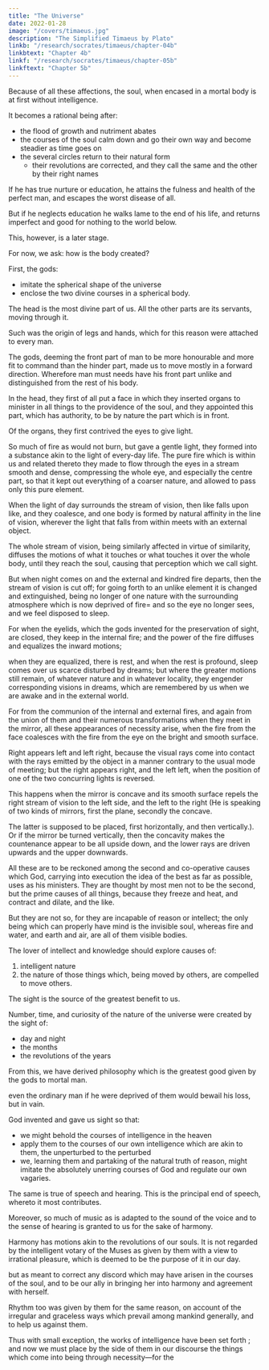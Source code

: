 ```yaml
---
title: "The Universe"
date: 2022-01-28
image: "/covers/timaeus.jpg"
description: "The Simplified Timaeus by Plato"
linkb: "/research/socrates/timaeus/chapter-04b"
linkbtext: "Chapter 4b"
linkf: "/research/socrates/timaeus/chapter-05b"
linkftext: "Chapter 5b"
---
```



Because of all these affections, the soul, when encased in a mortal body is at first without intelligence. 

It becomes a rational being after:
- the flood of growth and nutriment abates
- the courses of the soul calm down and go their own way and become steadier as time goes on
- the several circles return to their natural form
  -  their revolutions are corrected, and they call the same and the other by their right names

If he has true nurture or education, he attains the fulness and health of the perfect man, and escapes the worst disease of all. 

But if he neglects education he walks lame to the end of his life, and returns imperfect and good for nothing to the world below. 

This, however, is a later stage. 

For now, we ask: how is the body created? 

<!-- At present we must treat more exactly the subject before us, which involves a preliminary enquiry into the generation of the body and its members, and as to how the soul was created—for what reason and by what providence of the gods; and holding fast to probability, we must pursue our way. -->


First, the gods:
- imitate the spherical shape of the universe 
- enclose the two divine courses in a spherical body. 

The head is the most divine part of us. <!-- It is and the lord of all that is in us= to this the gods, when they put together the body, gave a --> All the other parts are its servants, moving through it. <!--  considering that it partook of every sort of motion.  -->

<!-- In order then that it might not tumble about among the high and deep places of the earth, but might be able to get over the one and out of the other, they provided the body to be its vehicle and means of locomotion; which consequently had length and was furnished with four limbs extended and flexible; --> 


<!-- These God contrived to be instruments of locomotion with which it might take hold and find support, and so be able to pass through all places, carrying on high the dwelling-place of the most sacred and divine part of us.  -->

Such was the origin of legs and hands, which for this reason were attached to every man. 

The gods, deeming the front part of man to be more honourable and more fit to command than the hinder part, made us to move mostly in a forward direction. Wherefore man must needs have his front part unlike and distinguished from the rest of his body.

In the head, they first of all put a face in which they inserted organs to minister in all things to the providence of the soul, and they appointed this part, which has authority, to be by nature the part which is in front. 

Of the organs, they first contrived the eyes to give light. 

So much of fire as would not burn, but gave a gentle light, they formed into a substance akin to the light of every-day life. The pure fire which is within us and related thereto they made to flow through the eyes in a stream smooth and dense, compressing the whole eye, and especially the centre part, so that it kept out everything of a coarser nature, and allowed to pass only this pure element. 

When the light of day surrounds the stream of vision, then like falls upon like, and they coalesce, and one body is formed by natural affinity in the line of vision, wherever the light that falls from within meets with an external object. 

The whole stream of vision, being similarly affected in virtue of similarity, diffuses the motions of what it touches or what touches it over the whole body, until they reach the soul, causing that perception which we call sight. 

But when night comes on and the external and kindred fire departs, then the stream of vision is cut off; for going forth to an unlike element it is changed and extinguished, being no longer of one nature with the surrounding atmosphere which is now deprived of fire= and so the eye no longer sees, and we feel disposed to sleep. 

For when the eyelids, which the gods invented for the preservation of sight, are closed, they keep in the internal fire; and the power of the fire diffuses and equalizes the inward motions; 

when they are equalized, there is rest, and when the rest is profound, sleep comes over us scarce disturbed by dreams; but where the greater motions still remain, of whatever nature and in whatever locality, they engender corresponding visions in dreams, which are remembered by us when we are awake and in the external world. 

<!-- Now there is no longer any difficulty in understanding the creation of images in mirrors and all smooth and bright surfaces.  -->

For from the communion of the internal and external fires, and again from the union of them and their numerous transformations when they meet in the mirror, all these appearances of necessity arise, when the fire from the face coalesces with the fire from the eye on the bright and smooth surface. 

Right appears left and left right, because the visual rays come into contact with the rays emitted by the object in a manner contrary to the usual mode of meeting; but the right appears right, and the left left, when the position of one of the two concurring lights is reversed. 

This happens when the mirror is concave and its smooth surface repels the right stream of vision to the left side, and the left to the right (He is speaking of two kinds of mirrors, first the plane, secondly the concave.

The latter is supposed to be placed, first horizontally, and then vertically.). Or if the mirror be turned vertically, then the concavity makes the countenance appear to be all upside down, and the lower rays are driven upwards and the upper downwards.

All these are to be reckoned among the second and co-operative causes which God, carrying into execution the idea of the best as far as possible, uses as his ministers. They are thought by most men not to be the second, but the prime causes of all things, because they freeze and heat, and contract and dilate, and the like. 

But they are not so, for they are incapable of reason or intellect; the only being which can properly have mind is the invisible soul, whereas fire and water, and earth and air, are all of them visible bodies. 

The lover of intellect and knowledge should explore causes of:

1.  intelligent nature
2.  the nature of those things which, being moved by others, are compelled to move others. 

<!-- Both kinds of causes should be acknowledged by us, but a distinction should be made between those which are endowed with mind and are the workers of things fair and good, and those which are deprived of intelligence and always produce chance effects without order or design. 
 -->
<!-- Of the second or co-operative causes of sight, which help to give to the eyes the power which they now possess, enough has been said.  -->

The sight is the source of the greatest benefit to us. 

Number, time, and curiosity of the nature of the universe were created by the sight of:
- day and night
- the months
- the revolutions of the years

From this, we have derived philosophy which is the greatest good given by the gods to mortal man. <!-- This is the greatest boon of sight= and of the lesser benefits why should I speak? 
 -->

even the ordinary man if he were deprived of them would bewail his loss, but in vain. 

God invented and gave us sight so that:
- we might behold the courses of intelligence in the heaven
- apply them to the courses of our own intelligence which are akin to them, the unperturbed to the perturbed
- we, learning them and partaking of the natural truth of reason, might imitate the absolutely unerring courses of God and regulate our own vagaries. 

The same is true of speech and hearing. This is the principal end of speech, whereto it most contributes. 

Moreover, so much of music as is adapted to the sound of the voice and to the sense of hearing is granted to us for the sake of harmony. 

Harmony has motions akin to the revolutions of our souls. It is not regarded by the intelligent votary of the Muses as given by them with a view to irrational pleasure, which is deemed to be the purpose of it in our day. 

but as meant to correct any discord which may have arisen in the courses of the soul, and to be our ally in bringing her into harmony and agreement with herself. 

Rhythm too was given by them for the same reason, on account of the irregular and graceless ways which prevail among mankind generally, and to help us against them.

Thus with small exception, the works of intelligence have been set forth ; and now we must place by the side of them in our discourse the things which come into being through necessity—for the 

